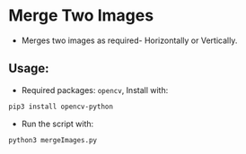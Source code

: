 # Merge Two Images

* Merges two images as required- Horizontally or Vertically.

## Usage:
* Required packages: `opencv`, Install with:
```bash
pip3 install opencv-python
```
* Run the script with:
```bash
python3 mergeImages.py
```